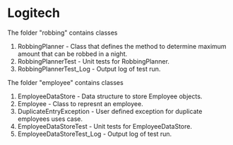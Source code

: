 # Logitech

The folder "robbing" contains classes
1. RobbingPlanner - Class that defines the method to determine maximum amount that can be robbed in a night.
2. RobbingPlannerTest - Unit tests for RobbingPlanner.
3. RobbingPlannerTest_Log - Output log of test run.

The folder "employee" contains classes
1. EmployeeDataStore - Data structure to store Employee objects.
2. Employee - Class to represnt an employee.
3. DuplicateEntryException - User defined exception for duplicate employees uses case.
4. EmployeeDataStoreTest - Unit tests for EmployeeDataStore.
5. EmployeeDataStoreTest_Log - Output log of test run.
